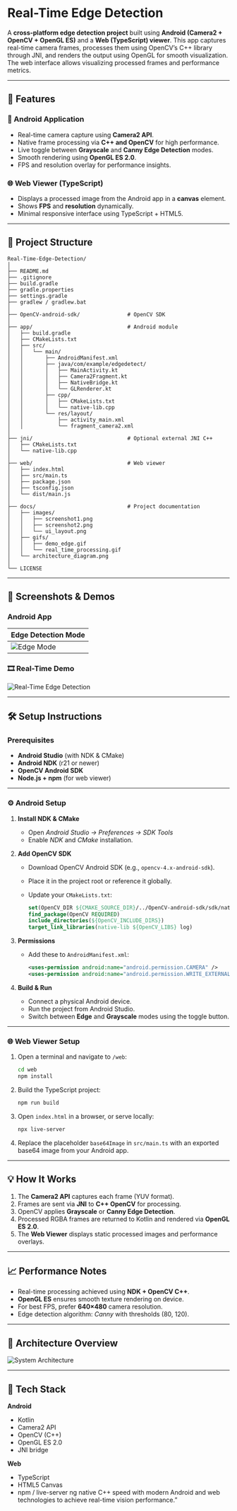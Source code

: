 # Real-Time Edge Detection

A **cross-platform edge detection project** built using **Android (Camera2 + OpenCV + OpenGL ES)** and a **Web (TypeScript) viewer**.
This app captures real-time camera frames, processes them using OpenCV’s C++ library through JNI, and renders the output using OpenGL for smooth visualization.
The web interface allows visualizing processed frames and performance metrics.

---

## 🚀 Features

### 📱 Android Application

* Real-time camera capture using **Camera2 API**.
* Native frame processing via **C++ and OpenCV** for high performance.
* Live toggle between **Grayscale** and **Canny Edge Detection** modes.
* Smooth rendering using **OpenGL ES 2.0**.
* FPS and resolution overlay for performance insights.

### 🌐 Web Viewer (TypeScript)

* Displays a processed image from the Android app in a **canvas** element.
* Shows **FPS** and **resolution** dynamically.
* Minimal responsive interface using TypeScript + HTML5.

---

## 🧩 Project Structure

```
Real-Time-Edge-Detection/
│
├── README.md
├── .gitignore
├── build.gradle
├── gradle.properties
├── settings.gradle
├── gradlew / gradlew.bat
│
├── OpenCV-android-sdk/               # OpenCV SDK 
│
├── app/                              # Android module
│   ├── build.gradle
│   ├── CMakeLists.txt
│   ├── src/
│   │   └── main/
│   │       ├── AndroidManifest.xml
│   │       ├── java/com/example/edgedetect/
│   │       │   ├── MainActivity.kt
│   │       │   ├── Camera2Fragment.kt
│   │       │   ├── NativeBridge.kt
│   │       │   └── GLRenderer.kt
│   │       ├── cpp/
│   │       │   ├── CMakeLists.txt
│   │       │   └── native-lib.cpp
│   │       └── res/layout/
│   │           ├── activity_main.xml
│   │           └── fragment_camera2.xml
│
├── jni/                              # Optional external JNI C++
│   ├── CMakeLists.txt
│   └── native-lib.cpp
│
├── web/                              # Web viewer
│   ├── index.html
│   ├── src/main.ts
│   ├── package.json
│   ├── tsconfig.json
│   └── dist/main.js
│
├── docs/                             # Project documentation
│   ├── images/
│   │   ├── screenshot1.png
│   │   ├── screenshot2.png
│   │   └── ui_layout.png
│   ├── gifs/
│   │   ├── demo_edge.gif
│   │   └── real_time_processing.gif
│   └── architecture_diagram.png
│
└── LICENSE
```

---

## 📸 Screenshots & Demos

### Android App

| Edge Detection Mode                       |
| ----------------------------------------- |
| ![Edge Mode](docs/images/screenshot1.png) |

### 🎞 Real-Time Demo

![Real-Time Edge Detection](docs/gifs/demo_edge.gif)

---

## 🛠️ Setup Instructions

### Prerequisites

* **Android Studio** (with NDK & CMake)
* **Android NDK** (r21 or newer)
* **OpenCV Android SDK**
* **Node.js + npm** (for web viewer)

---

### ⚙️ Android Setup

1. **Install NDK & CMake**

   * Open *Android Studio → Preferences → SDK Tools*
   * Enable *NDK* and *CMake* installation.

2. **Add OpenCV SDK**

   * Download OpenCV Android SDK (e.g., `opencv-4.x-android-sdk`).
   * Place it in the project root or reference it globally.
   * Update your `CMakeLists.txt`:

     ```cmake
     set(OpenCV_DIR ${CMAKE_SOURCE_DIR}/../OpenCV-android-sdk/sdk/native/jni)
     find_package(OpenCV REQUIRED)
     include_directories(${OpenCV_INCLUDE_DIRS})
     target_link_libraries(native-lib ${OpenCV_LIBS} log)
     ```

3. **Permissions**

   * Add these to `AndroidManifest.xml`:

     ```xml
     <uses-permission android:name="android.permission.CAMERA" />
     <uses-permission android:name="android.permission.WRITE_EXTERNAL_STORAGE" />
     ```

4. **Build & Run**

   * Connect a physical Android device.
   * Run the project from Android Studio.
   * Switch between **Edge** and **Grayscale** modes using the toggle button.

---

### 🌐 Web Viewer Setup

1. Open a terminal and navigate to `/web`:

   ```bash
   cd web
   npm install
   ```
2. Build the TypeScript project:

   ```bash
   npm run build
   ```
3. Open `index.html` in a browser, or serve locally:

   ```bash
   npx live-server
   ```
4. Replace the placeholder `base64Image` in `src/main.ts` with an exported base64 image from your Android app.

---

## 💡 How It Works

1. The **Camera2 API** captures each frame (YUV format).
2. Frames are sent via **JNI** to **C++ OpenCV** for processing.
3. OpenCV applies **Grayscale** or **Canny Edge Detection**.
4. Processed RGBA frames are returned to Kotlin and rendered via **OpenGL ES 2.0**.
5. The **Web Viewer** displays static processed images and performance overlays.

---

## 📈 Performance Notes

* Real-time processing achieved using **NDK + OpenCV C++**.
* **OpenGL ES** ensures smooth texture rendering on device.
* For best FPS, prefer **640×480** camera resolution.
* Edge detection algorithm: *Canny* with thresholds (80, 120).

---

## 🧠 Architecture Overview

![System Architecture](docs/images/architecture_diagram.png)

---

## 🧰 Tech Stack

**Android**

* Kotlin
* Camera2 API
* OpenCV (C++)
* OpenGL ES 2.0
* JNI bridge

**Web**

* TypeScript
* HTML5 Canvas
* npm / live-server
ng native C++ speed with modern Android and web technologies to achieve real-time vision performance.”

